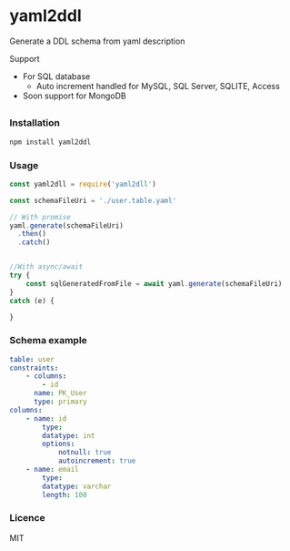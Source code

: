 # yaml2ddl
Generate a DDL schema from yaml description

Support
- For SQL database
  - Auto increment handled for MySQL, SQL Server, SQLITE, Access
- Soon support for MongoDB

##

### Installation
```sh
npm install yaml2ddl
```

### Usage
```js
const yaml2dll = require('yaml2dll')

const schemaFileUri = './user.table.yaml'

// With promise
yaml.generate(schemaFileUri)
  .then()
  .catch()


//With async/await 
try {
    const sqlGeneratedFromFile = await yaml.generate(schemaFileUri)
}
catch (e) {

}
```

### Schema example

```yaml
table: user
constraints:
    - columns: 
        - id
      name: PK_User
      type: primary
columns:
    - name: id
        type: 
        datatype: int
        options:
            notnull: true
            autoincrement: true
    - name: email
        type: 
        datatype: varchar
        length: 100
```

### Licence

MIT